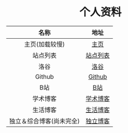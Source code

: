 <head>
    <script src="https://cdn.mathjax.org/mathjax/latest/MathJax.js?config=TeX-AMS-MML_HTMLorMML" type="text/javascript"></script>
    <script type="text/x-mathjax-config">
        MathJax.Hub.Config({
            tex2jax: {
            skipTags: ['script', 'noscript', 'style', 'textarea', 'pre'],
            inlineMath: [['$','$']]
            }
        });
    </script>
</head>

# <center>个人资料</center>

|  名称 |  地址 |
| :------------: | :------------: |
|  主页(加载较慢) |  [主页](https://wangjingnuo.github.io/) |
|  站点列表  |  [站点列表](https://jnw031.github.io/)  |
|  洛谷 |  [洛谷](https://www.luogu.com.cn/user/583833) |
|  Github |  [Github](https://github.com/jnw031) |
|  B站 |  [B站](https://space.bilibili.com/589321084) |
|  学术博客 |  [学术博客](https://lubswang031.blog.luogu.org/)  |
|  生活博客 |  [生活博客](https://www.cnblogs.com/jnw031) |
|  独立＆综合博客(尚未完全) |  [独立博客](https://blog-jnw031.github.io)  |